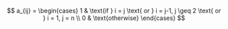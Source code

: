 $$
a_{ij} = \begin{cases} 
1 & \text{if } i = j \text{ or } i = j-1, j \geq 2 \text{ or } i = 1, j = n \\
0 & \text{otherwise}
\end{cases}
$$
